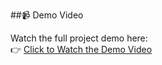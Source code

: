 ##📹 Demo Video

Watch the full project demo here:  
👉 [Click to Watch the Demo Video](https://1drv.ms/v/c/22271d6040f99d94/EWLPs4QMYQJHkvgEb8D665QB_VWnWwEhylE2Okxvrpa7eQ?e=lSgSsG)
